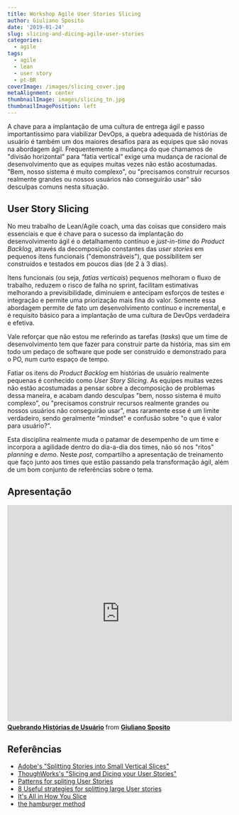 ```yaml
---
title: Workshop Agile User Stories Slicing
author: Giuliano Sposito
date: '2019-01-24'
slug: slicing-and-dicing-agile-user-stories
categories:
  - agile
tags:
  - agile
  - lean
  - user story
  - pt-BR
coverImage: /images/slicing_cover.jpg
metaAlignment: center
thumbnailImage: images/slicing_tn.jpg
thumbnailImagePosition: left
---
```


A chave para a implantação de uma cultura de entrega ágil e passo importantíssimo para viabilizar DevOps, a quebra adequada de histórias de usuário é também um dos maiores desafios para as equipes que são novas na abordagem ágil. Frequentemente a mudança do que chamamos de "divisão horizontal" para “fatia vertical” exige uma mudança de racional de desenvolvimento que as equipes muitas vezes não estão acostumadas. "Bem, nosso sistema é muito complexo", ou "precisamos construir recursos realmente grandes ou nossos usuários não conseguirão usar" são desculpas comuns nesta situação.

## User Story Slicing

No meu trabalho de Lean/Agile coach, uma das coisas que considero mais essenciais e que é chave para o sucesso da implantação do desenvolvimento ágil é o detalhamento contínuo e _just-in-time_ do _Product Backlog_, através da decomposição constantes das _user stories_ em pequenos itens funcionais ("demonstráveis"), que possibilitem ser construídos e testados em poucos dias (de 2 à 3 dias). 

Itens funcionais (ou seja, _fatias verticais_) pequenos melhoram o fluxo de trabalho, reduzem o risco de falha no sprint, facilitam estimativas melhorando a previsibilidade, diminuiem e antecipam esforços de testes e integração e permite uma priorização mais fina do valor. Somente essa abordagem permite de fato um desenvolvimento contínuo e incremental, e é requisito básico para a implantação de uma cultura de DevOps verdadeira e efetiva.

Vale reforçar que não estou me referindo as tarefas (_tasks_) que um time de desenvolvimento tem que fazer para construir parte da história, mas sim em todo um pedaço de software que pode ser construído e demonstrado para o PO, num curto espaço de tempo.

Fatiar os itens do _Product Backlog_ em histórias de usuário realmente pequenas é conhecido como _User Story Slicing_. As equipes muitas vezes não estão acostumadas a pensar sobre a decomposição de problemas dessa maneira, e acabam dando desculpas "bem, nosso sistema é muito complexo", ou "precisamos construir recursos realmente grandes ou nossos usuários não conseguirão usar", mas raramente esse é um limite verdadeiro, sendo geralmente "mindset" e confusão sobre "o que é valor para usuário?".

Esta disciplina realmente muda o patamar de desempenho de um time e incorpora a agilidade dentro do dia-a-dia dos times, não só nos "ritos" _planning_ e _demo_. Neste _post_, compartilho a apresentação de treinamento que faço  junto aos times que estão passando pela transformação ágil, além de um bom conjunto de referências sobre o tema.

## Apresentação

<iframe src="https://www.slideshare.net/slideshow/embed_code/key/CtvRJDGOWZ6CYB" width="595" height="485" frameborder="0" marginwidth="0" marginheight="0" scrolling="no" style="border:1px solid #CCC; border-width:1px; margin-bottom:5px; max-width: 100%;" allowfullscreen> </iframe> <div style="margin-bottom:5px"> <strong> <a href="https://www.slideshare.net/GiulianoSposito/slicing-dicing-user-store-quebrando-histrias-de-usurio" title="Quebrando Histórias de Usuário" target="_blank">Quebrando Histórias de Usuário</a> </strong> from <strong><a href="https://www.slideshare.net/GiulianoSposito" target="_blank">Giuliano Sposito</a></strong> </div>

## Referências

- [Adobe's "Splitting Stories into Small Vertical Slices"](http://blogs.adobe.com/agile/2013/09/27/splitting-stories-into-small-vertical-slices/)
- [ThoughWorks's "Slicing and Dicing your User Stories"](https://www.slideshare.net/JennyWong8/slicing-and-dicing-your-user-stories)
- [Patterns for spliting User Stories](https://agileforall.com/patterns-for-splitting-user-stories/)
- [8 Useful strategies for splitting large User stories](https://medium.com/the-liberators/10-powerful-strategies-for-breaking-down-user-stories-in-scrum-with-cheatsheet-2cd9aae7d0eb)
- [It's All in How You Slice](https://www.jpattonassociates.com/wp-content/uploads/2015/01/how_you_slice_it.pdf)
- [the hamburger method](https://gojko.net/2012/01/23/splitting-user-stories-the-hamburger-method/)